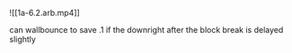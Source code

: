 

![[1a-6.2.arb.mp4]]

can wallbounce to save .1 if the downright after the block break is delayed slightly

